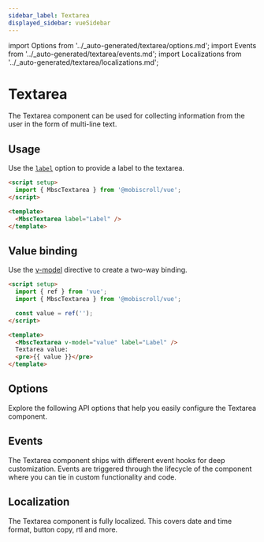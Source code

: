 ```yaml
---
sidebar_label: Textarea
displayed_sidebar: vueSidebar
---
```


import Options from '../\_auto-generated/textarea/options.md';
import Events from '../\_auto-generated/textarea/events.md';
import Localizations from '../\_auto-generated/textarea/localizations.md';

# Textarea

The Textarea component can be used for collecting information from the user in the form of multi-line text.

## Usage

Use the [`label`](#opt-label) option to provide a label to the textarea.

```html
<script setup>
  import { MbscTextarea } from '@mobiscroll/vue';
</script>

<template>
  <MbscTextarea label="Label" />
</template>
```

## Value binding

Use the [v-model](https://vuejs.org/api/built-in-directives.html#v-model) directive to create a two-way binding.

```html
<script setup>
  import { ref } from 'vue';
  import { MbscTextarea } from '@mobiscroll/vue';

  const value = ref('');
</script>

<template>
  <MbscTextarea v-model="value" label="Label" />
  Textarea value:
  <pre>{{ value }}</pre>
</template>
```

<div className="option-list">

## Options
Explore the following API options that help you easily configure the Textarea component.

<Options />

## Events
The Textarea component ships with different event hooks for deep customization. Events are triggered through the lifecycle of the component where you can tie in custom functionality and code.

<Events />

## Localization
The Textarea component is fully localized. This covers date and time format, button copy, rtl and more.

<Localizations />

</div>
